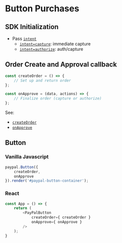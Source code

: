 # Button Purchases

## SDK Initialization

- Pass [`intent`](../../initialization.md#intent)
  - [`intent=capture`](../../initialization.md#intent): immediate capture
  - [`intent=authorize`](../../initialization.md#intent): auth/capture

## Order Create and Approval callback

```javascript
const createOrder = () => {
    // Set up and return order
};

const onApprove = (data, actions) => {
    // Finalize order (capture or authorize)
};
```

See:

- [`createOrder`](../../callbacks/createOrder.md)
- [`onApprove`](../../callbacks/onApprove-order.md)

## Button

### Vanilla Javascript

```javascript
paypal.Button({
    createOrder,
    onApprove
}).render('#paypal-button-container');
```

### React

```javascript
const App = () => {
    return (
        <PayPalButton
            createOrder={ createOrder }
            onApprove={ onApprove }
        />
    );
}
```
